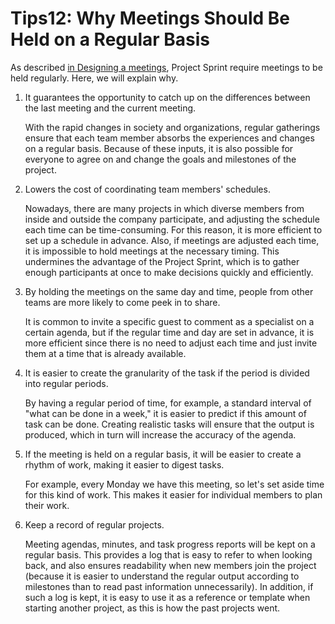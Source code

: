 # Tips12: Why Meetings Should Be Held on a Regular Basis

As described [in Designing a meetings](../tutorial/designing-a-meeting.md), Project Sprint require meetings to be held regularly. Here, we will explain why.

1.  It guarantees the opportunity to catch up on the differences between the last meeting and the current meeting.

    With the rapid changes in society and organizations, regular gatherings ensure that each team member absorbs the experiences and changes on a regular basis. Because of these inputs, it is also possible for everyone to agree on and change the goals and milestones of the project.
2.  Lowers the cost of coordinating team members' schedules.

    Nowadays, there are many projects in which diverse members from inside and outside the company participate, and adjusting the schedule each time can be time-consuming. For this reason, it is more efficient to set up a schedule in advance. Also, if meetings are adjusted each time, it is impossible to hold meetings at the necessary timing. This undermines the advantage of the Project Sprint, which is to gather enough participants at once to make decisions quickly and efficiently.
3.  By holding the meetings on the same day and time, people from other teams are more likely to come peek in to share.

    It is common to invite a specific guest to comment as a specialist on a certain agenda, but if the regular time and day are set in advance, it is more efficient since there is no need to adjust each time and just invite them at a time that is already available.
4.  It is easier to create the granularity of the task if the period is divided into regular periods.

    By having a regular period of time, for example, a standard interval of "what can be done in a week," it is easier to predict if this amount of task can be done. Creating realistic tasks will ensure that the output is produced, which in turn will increase the accuracy of the agenda.
5.  If the meeting is held on a regular basis, it will be easier to create a rhythm of work, making it easier to digest tasks.

    For example, every Monday we have this meeting, so let's set aside time for this kind of work. This makes it easier for individual members to plan their work.
6.  Keep a record of regular projects.

    Meeting agendas, minutes, and task progress reports will be kept on a regular basis. This provides a log that is easy to refer to when looking back, and also ensures readability when new members join the project (because it is easier to understand the regular output according to milestones than to read past information unnecessarily). In addition, if such a log is kept, it is easy to use it as a reference or template when starting another project, as this is how the past projects went.

